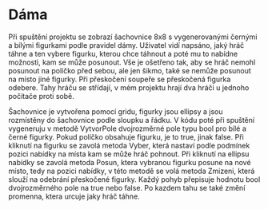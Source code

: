 # Dáma

Při spuštění projektu se zobrazí šachovnice 8x8 s vygenerovanými černými a bílými figurkami podle pravidel dámy. Uživatel vidí napsáno, jaký hráč táhne a ten vybere figurku, kterou chce táhnout a poté mu to nabídne možnosti, kam se může posunout. Vše je ošetřeno tak, aby se hráč nemohl posunout na políčko před sebou, ale jen šikmo, také se nemůže posunout na místo jiné figurky. Při přeskočení soupeře se přeskočená figurka odebere. Tahy hráču se střídají, v mém projektu hrají dva hráči u jednoho počítače proti sobě.

Šachovnice je vytvořena pomocí gridu, figurky jsou ellipsy a jsou rozmístěny do šachovnice podle sloupku a řádku. V kódu poté při spuštění vygeneruju v metodě VytvorPole dvojrozměrné pole typu bool pro bílé a černé figurky. Pokud políčko obsahuje figurku, je to true, jinak false. Při kliknutí na figurku se zavolá metoda Vyber, která nastaví podle podmínek pozici nabídky na místa kam se může hráč pohnout. Při kliknutí na ellipsu nabídky se zavolá metoda Posun, ktera vybranou figurku posune na nové místo, tedy na pozici nabídky, v této metodě se volá metoda Zmizeni, která slouží na odebrání přeskočené figurky. Každý pohyb přepisuje hodnotu bool dvojrozměrného pole na true nebo false. Po kazdem tahu se také změní promenna, ktera urcuje jaky hráč táhne.
